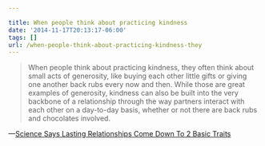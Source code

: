 ```yaml
---

title: When people think about practicing kindness
date: '2014-11-17T20:13:17-06:00'
tags: []
url: /when-people-think-about-practicing-kindness-they
---
```

<blockquote>When people think about practicing kindness, they often think about small acts of generosity, like buying each other little gifts or giving one another back rubs every now and then. While those are great examples of generosity, kindness can also be built into the very backbone of a relationship through the way partners interact with each other on a day-to-day basis, whether or not there are back rubs and chocolates involved.</blockquote>&#8212;<a href="http://www.businessinsider.com/lasting-relationships-rely-on-2-traits-2014-11##When+people+think+about+practicing+kindness%2C+they+often+think+about+small+acts+of+generosity%2C+like+buying+each+other+little+gifts+or+giving+one+another+back+rubs+every+now+and+then.+While+those+are+great+examples+of+generosity%2C+kindness+can+also+be+built+into+the+very+backbone+of+a+relationship+through+the+way+partners+interact+with+each+other+on+a+day-to-day+basis%2C+whether+or+not+there+are+back+rubs+and+chocolates+involved." target="_blank">Science Says Lasting Relationships Come Down To 2 Basic Traits</a>
